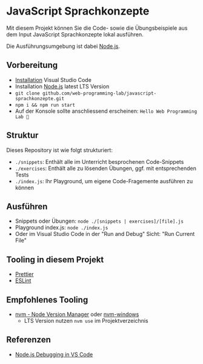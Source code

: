 # JavaScript Sprachkonzepte

Mit diesem Projekt können Sie die Code- sowie die Übungsbeispiele aus dem Input JavaScript Sprachkonzepte lokal ausführen.

Die Ausführungsumgebung ist dabei [Node.js](https://nodejs.org/).

## Vorbereitung

- [Installation](https://code.visualstudio.com/download) Visual Studio Code
- Installation [Node.js](https://nodejs.org/) latest LTS Version
- `git clone github.com/web-programming-lab/javascript-sprachkonzepte.git`
- `npm i && npm run start`
- Auf der Konsole sollte anschliessend erscheinen: `Hello Web Programming Lab 🤙`

## Struktur

Dieses Repository ist wie folgt strukturiert:

- `./snippets`: Enthält alle im Unterricht besprochenen Code-Snippets
- `./exercises`: Enthält alle zu lösenden Übungen, ggf. mit entsprechenden Tests
- `./index.js`: Ihr Playground, um eigene Code-Fragemente ausführen zu können

## Ausführen

- Snippets oder Übungen: `node ./[snippets | exercises]/[file].js`
- Playground index.js: `node ./index.js`
- Oder im Visual Studio Code in der "Run and Debug" Sicht: "Run Current File"

## Tooling in diesem Projekt

- [Prettier](https://prettier.io/)
- [ESLint](https://eslint.org/)

## Empfohlenes Tooling

- [nvm - Node Version Manager](https://github.com/nvm-sh/nvm) oder [nvm-windows](https://github.com/coreybutler/nvm-windows)
  - LTS Version nutzen `nvm use` im Projektverzeichnis

## Referenzen

- [Node.js Debugging in VS Code](https://code.visualstudio.com/docs/nodejs/nodejs-debugging)
